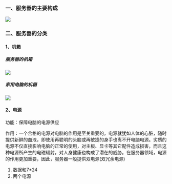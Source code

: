 ### 一、服务器的主要构成

![](/assets/图2-3.png)

### 二、服务器的分类

#### 1、机箱

##### 服务器的机箱

![](/assets/图2-4.png)

##### **家用电脑的机箱**

![](/assets/图2-5.png)

#### 2、电源

功能：保障电脑的电源供应

作用：一个合格的电源对电脑的作用是至关重要的，电源就犹如人体的心脏，随时提供新鲜的血液，即使用再聪明的头脑或再敏捷的身手也离不开电脑电源。劣质的电源不仅直接影响电脑的正常的使用，对主板、显卡等其它配件造成损害，而且这种电源所产生的电磁辐射，对人身健康也构成了潜在的威胁。在服务器领域，电源的作用更加重要，因此，服务器一般提供双电源\(双冗余电源\)

1. 数据和7\*24
2. 两个电源





